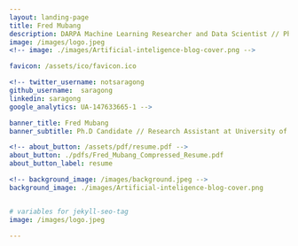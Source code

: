 ```yaml
---
layout: landing-page
title: Fred Mubang
description: DARPA Machine Learning Researcher and Data Scientist // Ph.D Candidate at University of South Florida
image: /images/logo.jpeg
<!-- image: ./images/Artificial-inteligence-blog-cover.png -->

favicon: /assets/ico/favicon.ico

<!-- twitter_username: notsaragong
github_username:  saragong
linkedin: saragong
google_analytics: UA-147633665-1 -->

banner_title: Fred Mubang
banner_subtitle: Ph.D Candidate // Research Assistant at University of South Florida and DARPA.

<!-- about_button: /assets/pdf/resume.pdf -->
about_button: ./pdfs/Fred_Mubang_Compressed_Resume.pdf
about_button_label: resume

<!-- background_image: /images/background.jpeg -->
background_image: ./images/Artificial-inteligence-blog-cover.png


# variables for jekyll-seo-tag
image: /images/logo.jpeg

---
```


<!-- ### junior research scientist (predoc) at the NYU Stern School of Business -->
